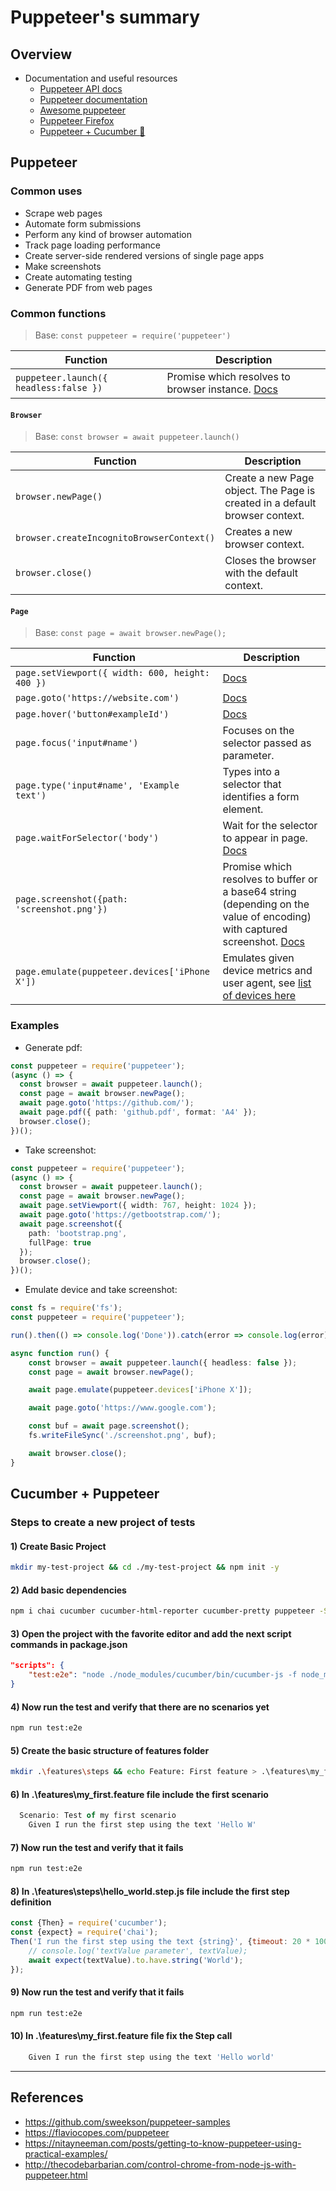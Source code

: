 # Puppeteer's summary

## Overview

- Documentation and useful resources
    - [Puppeteer API docs](https://github.com/puppeteer/puppeteer/blob/master/docs/api.md)
    - [Puppeteer documentation](https://pptr.dev)
    - [Awesome puppeteer](https://github.com/transitive-bullshit/awesome-puppeteer)
    - [Puppeteer Firefox](https://github.com/puppeteer/puppeteer/tree/master/experimental/puppeteer-firefox)
    - [Puppeteer + Cucumber :star2:](#cucumberpuppeteer)

## Puppeteer

### Common uses

- Scrape web pages
- Automate form submissions
- Perform any kind of browser automation
- Track page loading performance
- Create server-side rendered versions of single page apps
- Make screenshots
- Create automating testing
- Generate PDF from web pages

### Common functions

> Base: `const puppeteer = require('puppeteer')`

| Function                               | Description                                                  |
|----------------------------------------|--------------------------------------------------------------|
| `puppeteer.launch({ headless:false })` | Promise which resolves to browser instance. [Docs](https://github.com/puppeteer/puppeteer/blob/master/docs/api.md#puppeteerlaunchoptions)  |

#### `Browser`

> Base: `const browser = await puppeteer.launch()`

| Function                                     | Description                                                                 |
| -------------------------------------------- | --------------------------------------------------------------------------- |
| `browser.newPage()`                          | Create a new Page object. The Page is created in a default browser context. |
| `browser.createIncognitoBrowserContext()`    | Creates a new browser context.                                              |
| `browser.close()`                            | Closes the browser with the default context.                                |

#### `Page`

> Base: `const page = await browser.newPage();`

| Function                                           | Description |
|----------------------------------------------------|-------------|
| `page.setViewport({ width: 600, height: 400 })`    | [Docs](https://github.com/puppeteer/puppeteer/blob/master/docs/api.md#pagesetviewportviewport)            |
| `page.goto('https://website.com')`                 | [Docs](https://github.com/puppeteer/puppeteer/blob/master/docs/api.md#pagegotourl-options)            |
| `page.hover('button#exampleId')`                   | [Docs](https://github.com/puppeteer/puppeteer/blob/master/docs/api.md#pagehoverselector) |
| `page.focus('input#name')`                         | Focuses on the selector passed as parameter. |
| `page.type('input#name', 'Example text')`          | Types into a selector that identifies a form element.  |
| `page.waitForSelector('body')`                     | Wait for the selector to appear in page. [Docs](https://github.com/puppeteer/puppeteer/blob/master/docs/api.md#pagewaitforselectorselector-options)    |
| `page.screenshot({path: 'screenshot.png'})`        | Promise which resolves to buffer or a base64 string (depending on the value of encoding) with captured screenshot. [Docs](https://github.com/puppeteer/puppeteer/blob/master/docs/api.md#pagescreenshotoptions) |
| `page.emulate(puppeteer.devices['iPhone X'])`      | Emulates given device metrics and user agent, see [list of devices here](https://github.com/GoogleChrome/puppeteer/blob/master/lib/DeviceDescriptors.js) |

### Examples

- Generate pdf:

```ts
const puppeteer = require('puppeteer');
(async () => {
  const browser = await puppeteer.launch();
  const page = await browser.newPage();
  await page.goto('https://github.com/');
  await page.pdf({ path: 'github.pdf', format: 'A4' });
  browser.close();
})();
```

- Take screenshot:

```ts
const puppeteer = require('puppeteer');
(async () => {
  const browser = await puppeteer.launch();
  const page = await browser.newPage();
  await page.setViewport({ width: 767, height: 1024 });
  await page.goto('https://getbootstrap.com/');
  await page.screenshot({
    path: 'bootstrap.png',
    fullPage: true
  });
  browser.close();
})();
```

- Emulate device and take screenshot:

```ts
const fs = require('fs');
const puppeteer = require('puppeteer');

run().then(() => console.log('Done')).catch(error => console.log(error));

async function run() {
    const browser = await puppeteer.launch({ headless: false });
    const page = await browser.newPage();

    await page.emulate(puppeteer.devices['iPhone X']);

    await page.goto('https://www.google.com');

    const buf = await page.screenshot();
    fs.writeFileSync('./screenshot.png', buf);

    await browser.close();
}
```
<a name="cucumberpuppeteer"></a>
## Cucumber + Puppeteer

### Steps to create a new project of tests

#### 1) Create Basic Project

````bash
mkdir my-test-project && cd ./my-test-project && npm init -y
````

#### 2) Add basic dependencies

````bash
npm i chai cucumber cucumber-html-reporter cucumber-pretty puppeteer -S
````

#### 3) Open the project with the favorite editor and add the next script commands in package.json

````json
"scripts": {
    "test:e2e": "node ./node_modules/cucumber/bin/cucumber-js -f node_modules/cucumber-pretty"  
}
````

#### 4) Now run the test and verify that there are no scenarios yet

````bash
npm run test:e2e
````

#### 5) Create the basic structure of features folder

````bash
mkdir .\features\steps && echo Feature: First feature > .\features\my_first.feature && echo // Step definition > .\features\steps\hello_world.step.js
````

#### 6) In .\features\my_first.feature file include the first scenario
````javascript
  Scenario: Test of my first scenario
    Given I run the first step using the text 'Hello W'
````
#### 7) Now run the test and verify that it fails

````bash
npm run test:e2e
````

#### 8) In .\features\steps\hello_world.step.js file include the first step definition

````javascript
const {Then} = require('cucumber');
const {expect} = require('chai');
Then('I run the first step using the text {string}', {timeout: 20 * 1000}, async (textValue) => {
    // console.log('textValue parameter', textValue);
    await expect(textValue).to.have.string('World');
});
````

#### 9) Now run the test and verify that it fails

````bash
npm run test:e2e
````

#### 10) In .\features\my_first.feature file fix the Step call

````javascript
    Given I run the first step using the text 'Hello world'
````

----

## References

- https://github.com/sweekson/puppeteer-samples
- https://flaviocopes.com/puppeteer
- https://nitayneeman.com/posts/getting-to-know-puppeteer-using-practical-examples/
- http://thecodebarbarian.com/control-chrome-from-node-js-with-puppeteer.html
